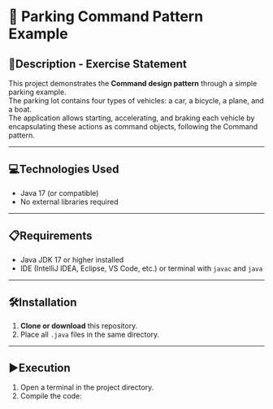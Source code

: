 # 🚗 Parking Command Pattern Example

## 📄Description - Exercise Statement

This project demonstrates the **Command design pattern** through a simple parking example.  
The parking lot contains four types of vehicles: a car, a bicycle, a plane, and a boat.  
The application allows starting, accelerating, and braking each vehicle by encapsulating these actions as command objects, following the Command pattern.

---

## 💻Technologies Used

- Java 17 (or compatible)
- No external libraries required

---

## 📋Requirements

- Java JDK 17 or higher installed
- IDE (IntelliJ IDEA, Eclipse, VS Code, etc.) or terminal with `javac` and `java`

---

## 🛠️Installation

1. **Clone or download** this repository.
2. Place all `.java` files in the same directory.

---

## ▶️Execution

1. Open a terminal in the project directory.
2. Compile the code:
